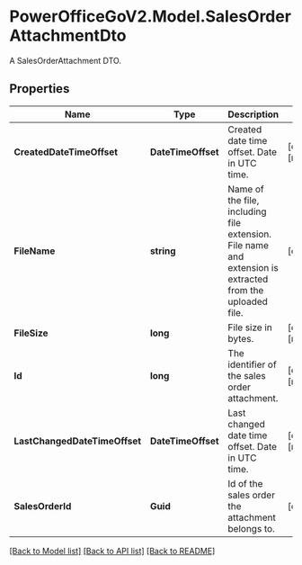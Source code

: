 # PowerOfficeGoV2.Model.SalesOrderAttachmentDto
A SalesOrderAttachment DTO.

## Properties

Name | Type | Description | Notes
------------ | ------------- | ------------- | -------------
**CreatedDateTimeOffset** | **DateTimeOffset** | Created date time offset. Date in UTC time. | [optional] [readonly] 
**FileName** | **string** | Name of the file, including file extension. File name and extension is extracted from the uploaded file. | [optional] 
**FileSize** | **long** | File size in bytes. | [optional] [readonly] 
**Id** | **long** | The identifier of the sales order attachment. | [optional] [readonly] 
**LastChangedDateTimeOffset** | **DateTimeOffset** | Last changed date time offset. Date in UTC time. | [optional] [readonly] 
**SalesOrderId** | **Guid** | Id of the sales order the attachment belongs to. | [optional] 

[[Back to Model list]](../../README.md#documentation-for-models) [[Back to API list]](../../README.md#documentation-for-api-endpoints) [[Back to README]](../../README.md)

